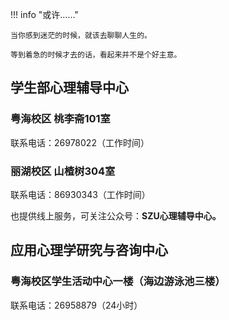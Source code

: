 !!! info "或许……"

    当你感到迷茫的时候，就该去聊聊人生的。
    
    等到着急的时候才去的话，看起来并不是个好主意。

## 学生部心理辅导中心 
### 粤海校区 桃李斋101室
联系电话：26978022（工作时间） 

### 丽湖校区 山楂树304室
联系电话：86930343（工作时间）

也提供线上服务，可关注公众号：**SZU心理辅导中心。**

## 应用心理学研究与咨询中心
### 粤海校区学生活动中心一楼（海边游泳池三楼）
联系电话：26958879（24小时）
